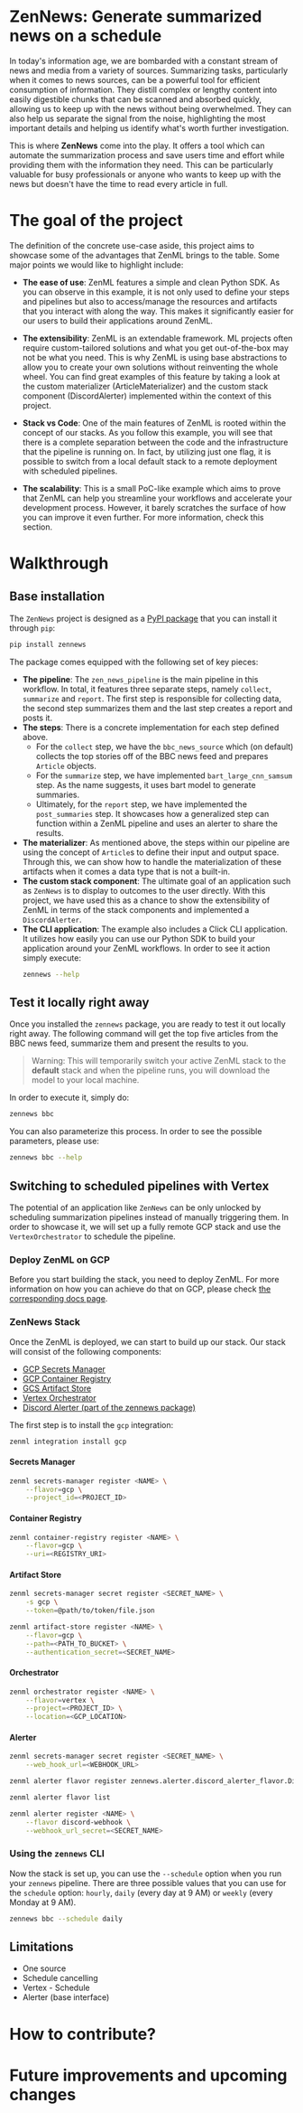# ZenNews: Generate summarized news on a schedule

In today's information age, we are bombarded with a constant stream of news 
and media from a variety of sources. Summarizing tasks, particularly when it 
comes to news sources, can be a powerful tool for efficient consumption of 
information. They distill complex or lengthy content into easily 
digestible chunks that can be scanned and absorbed quickly, allowing us to 
keep up with the news without being overwhelmed. They can also help us separate 
the signal from the noise, highlighting the most important details and helping 
us identify what's worth further investigation. 

This is where **ZenNews** come into the play. It offers a tool which can 
automate the summarization process and save users time and effort while 
providing them with the information they need. This can be particularly valuable 
for busy professionals or anyone who wants to keep up with the news but doesn't 
have the time to read every article in full.

# The goal of the project

The definition of the concrete use-case aside, this project aims to showcase 
some of the advantages that ZenML brings to the table. Some major points we 
would like to highlight include:

- **The ease of use**: ZenML features a simple and clean Python SDK. As you can 
observe in this example, it is not only used to define your steps and 
pipelines but also to access/manage the resources and artifacts that you 
interact with along the way. This makes it significantly easier for our users 
to build their applications around ZenML.

- **The extensibility**: ZenML is an extendable framework. ML projects often 
require custom-tailored solutions and what you get out-of-the-box may not be 
what you need. This is why ZenML is using base abstractions to allow you 
to create your own solutions without reinventing the whole wheel. You can find 
great examples of this feature by taking a look at the custom materializer 
(ArticleMaterializer) and the custom stack component (DiscordAlerter) 
implemented within the context of this project.

- **Stack vs Code**: One of the main features of ZenML is rooted within the 
concept of our stacks. As you follow this example, you will see that there is a 
complete separation between the code and the infrastructure that the pipeline 
is running on. In fact, by utilizing just one flag, it is possible to switch 
from a local default stack to a remote deployment with scheduled pipelines.

- **The scalability**: This is a small PoC-like example which aims to prove 
that ZenML can help you streamline your workflows and accelerate your 
development process. However, it barely scratches the surface of how you can 
improve it even further. For more information, check this section.

# Walkthrough

## Base installation

The `ZenNews` project is designed as a [PyPI package](https://pypi.org/project/zennews/)
that you can install it through `pip`:

```bash
pip install zennews
```

The package comes equipped with the following set of key pieces:

- **The pipeline**: The `zen_news_pipeline` is the main pipeline in this 
workflow. In total, it features three separate steps, namely `collect`, 
`summarize` and `report`. The first step is responsible for collecting 
data, the second step summarizes them and the last step creates a report and 
posts it.
- **The steps**: There is a concrete implementation for each step defined above.
  - For the `collect` step, we have the `bbc_news_source` which (on default) 
  collects the top stories off of the BBC news feed and prepares `Article` 
  objects. 
  - For the `summarize` step, we have implemented `bart_large_cnn_samsum`
  step. As the name suggests, it uses bart model to generate summaries. 
  - Ultimately, for the `report` step, we have implemented the `post_summaries` 
  step. It showcases how a generalized step can function within a ZenML 
  pipeline and uses an alerter to share the results.
- **The materializer**: As mentioned above, the steps within our pipeline are 
using the concept of `Article`s to define their input and output space. Through
this, we can show how to handle the materialization of these artifacts when it 
comes a data type that is not a built-in.
- **The custom stack component**: The ultimate goal of an application such as 
`ZenNews` is to display to outcomes to the user directly. With this project, 
we have used this as a chance to show the extensibility of ZenML in terms of the
stack components and implemented a `DiscordAlerter`.
- **The CLI application**: The example also includes a Click CLI application. 
It utilizes how easily you can use our Python SDK to build your application 
around your ZenML workflows. In order to see it action simply execute:
  ```bash
  zennews --help 
  ```

## Test it locally right away

Once you installed the `zennews` package, you are ready to test it out locally 
right away. The following command will get the top five articles from the BBC
news feed, summarize them and present the results to you. 

> Warning: This will temporarily switch your active ZenML stack to the 
> **default** stack and when the pipeline runs, you will download the model 
> to your local machine.

In order to execute it, simply do:

```bash
zennews bbc
```

You can also parameterize this process. In order to see the possible 
parameters, please use:

```bash
zennews bbc --help
```

## Switching to scheduled pipelines with Vertex

The potential of an application like `ZenNews` can be only unlocked by scheduling 
summarization pipelines instead of manually triggering them. In order to showcase it, we 
will set up a fully remote GCP stack and use the `VertexOrchestrator` to 
schedule the pipeline.

### Deploy ZenML on GCP

Before you start building the stack, you need to deploy ZenML. For more 
information on how you can achieve do that on GCP, please check 
[the corresponding docs page](https://docs.zenml.io/getting-started/deploying-zenml).

### ZenNews Stack

Once the ZenML is deployed, we can start to build up our stack. Our stack will 
consist of the following components:

- [GCP Secrets Manager](https://docs.zenml.io/component-gallery/secrets-managers/gcp)
- [GCP Container Registry](https://docs.zenml.io/component-gallery/container-registries/gcloud)
- [GCS Artifact Store](https://docs.zenml.io/component-gallery/artifact-stores/gcloud-gcs)
- [Vertex Orchestrator](https://docs.zenml.io/component-gallery/orchestrators/gcloud-vertexai)
- [Discord Alerter (part of the zennews package)](src/zennews/alerter/discord_alerter.py)
 
The first step is to install the `gcp` integration:

```bash
zenml integration install gcp
```

#### Secrets Manager

```bash
zenml secrets-manager register <NAME> \
    --flavor=gcp \
    --project_id=<PROJECT_ID>
```

#### Container Registry

```bash
zenml container-registry register <NAME> \
    --flavor=gcp \
    --uri=<REGISTRY_URI>
```

#### Artifact Store

```bash
zenml secrets-manager secret register <SECRET_NAME> \
    -s gcp \
    --token=@path/to/token/file.json
```

```bash 
zenml artifact-store register <NAME> \
    --flavor=gcp \
    --path=<PATH_TO_BUCKET> \
    --authentication_secret=<SECRET_NAME>
```

#### Orchestrator

```bash
zenml orchestrator register <NAME> \
    --flavor=vertex \
    --project=<PROJECT_ID> \
    --location=<GCP_LOCATION>
```

#### Alerter 

```bash
zenml secrets-manager secret register <SECRET_NAME> \
    --web_hook_url=<WEBHOOK_URL>
```
```bash
zenml alerter flavor register zennews.alerter.discord_alerter_flavor.DiscordAlerterFlavor
```

```bash 
zenml alerter flavor list
```

```bash
zenml alerter register <NAME> \
    --flavor discord-webhook \
    --webhook_url_secret=<SECRET_NAME>
```

### Using the `zennews` CLI

Now the stack is set up, you can use the `--schedule` option when you run your 
`zennews` pipeline. There are three possible values that you can use for the 
`schedule` option: `hourly`, `daily` (every day at 9 AM) or `weekly` (every
Monday at 9 AM).

```bash
zennews bbc --schedule daily
```

## Limitations

- One source
- Schedule cancelling
- Vertex - Schedule
- Alerter (base interface)

# How to contribute?

# Future improvements and upcoming changes

